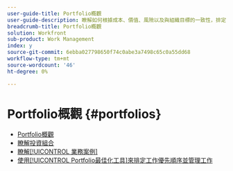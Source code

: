 ```yaml
---
user-guide-title: Portfolio概觀
user-guide-description: 瞭解如何根據成本、價值、風險以及與組織目標的一致性，排定目前和建議專案的優先順序。
breadcrumb-title: Portfolio概觀
solution: Workfront
sub-product: Work Management
index: y
source-git-commit: 6ebba027798650f74c0abe3a7498c65c0a55dd68
workflow-type: tm+mt
source-wordcount: '46'
ht-degree: 0%

---
```




# Portfolio概觀 {#portfolios}

+ [Portfolio概觀](overview.md)
+ [瞭解投資組合](https://experienceleague.adobe.com/en/docs/workfront-learn/tutorials-workfront/manage-work/portfolios/overview-of-adobe-workfront-portfolios)
+ [瞭解[!UICONTROL 業務案例]](https://experienceleague.adobe.com/en/docs/workfront-learn/tutorials-workfront/manage-work/portfolios/introduction-to-the-business-case)
+ [使用[!UICONTROL Portfolio最佳化工具]來排定工作優先順序並管理工作](https://experienceleague.adobe.com/en/docs/workfront-learn/tutorials-workfront/manage-work/portfolios/prioritize-and-manage-work-with-portfolios)

